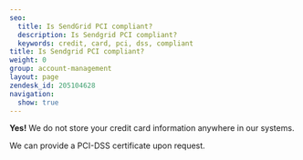```yaml
---
seo:
  title: Is SendGrid PCI compliant?
  description: Is Sendgrid PCI compliant?
  keywords: credit, card, pci, dss, compliant
title: Is Sendgrid PCI compliant?
weight: 0
group: account-management
layout: page
zendesk_id: 205104628
navigation:
  show: true
---
```


 **Yes!** We do not store your credit card information anywhere in our systems. 

We can provide a PCI-DSS certificate upon request.

 

 
